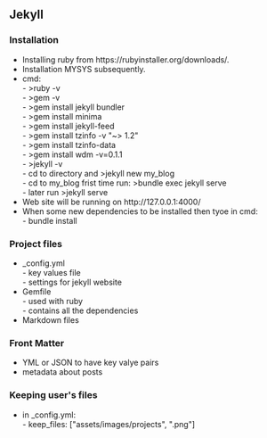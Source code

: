 <h2>Jekyll</h2>

<h3>Installation</h3>
<ul>
  <li>Installing ruby from https://rubyinstaller.org/downloads/.</li>
  <li>Installation MYSYS subsequently.</li>
  <li>cmd:
    <br>
    - >ruby -v<br>
    - >gem -v<br>
    - >gem install jekyll bundler<br>
    - >gem install minima<br>
    - >gem install jekyll-feed<br>
    - >gem install tzinfo -v "~> 1.2"<br>
    - >gem install tzinfo-data<br>
    - >gem install wdm -v=0.1.1<br>
    - >jekyll -v<br>
    - cd to directory and >jekyll new my_blog<br>
    - cd to my_blog frist time run: >bundle exec jekyll serve<br>
    - later run >jekyll serve
  </li>
  <li>Web site will be running on http://127.0.0.1:4000/</li>
  <li>When some new dependencies to be installed then tyoe in cmd:
    <br>
    - bundle install
  </li>
</ul>

<h3>Project files</h3>
<ul>
  <li>_config.yml
    <br>
    - key values file<br>
    - settings for jekyll website
  </li>
  <li>Gemfile
    <br>
    - used with ruby<br>
    - contains all the dependencies
  </li>
  <li>Markdown files</li>
</ul>

<h3>Front Matter</h3>
<ul>
  <li>YML or JSON to have key valye pairs</li>
  <li>metadata about posts</li>
</ul>

<h3>Keeping user's files</h3>
<ul>
  <li>in _config.yml:
    <br>
    - keep_files: ["assets/images/projects", ".png"]
  </li>
</ul>



